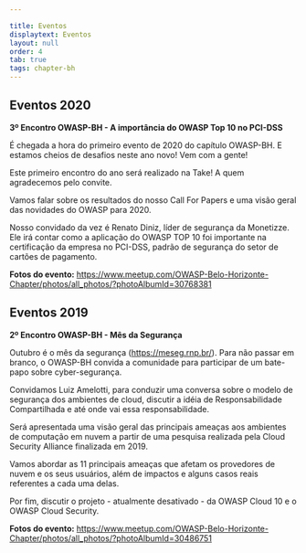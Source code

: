 ```yaml
---

title: Eventos
displaytext: Eventos 
layout: null
order: 4
tab: true
tags: chapter-bh
---
```


<h2>Eventos 2020</h2>

**3º Encontro OWASP-BH - A importância do OWASP Top 10 no PCI-DSS**

É chegada a hora do primeiro evento de 2020 do capítulo OWASP-BH. E estamos cheios de desafios neste ano novo! Vem com a gente!

Este primeiro encontro do ano será realizado na Take! A quem agradecemos pelo convite.

Vamos falar sobre os resultados do nosso Call For Papers e uma visão geral das novidades do OWASP para 2020.

Nosso convidado da vez é Renato Diniz, líder de segurança da Monetizze. Ele irá contar como a aplicação do OWASP TOP 10 foi importante na certificação da empresa no PCI-DSS, padrão de segurança do setor de cartões de pagamento.

**Fotos do evento:** https://www.meetup.com/OWASP-Belo-Horizonte-Chapter/photos/all_photos/?photoAlbumId=30768381

<h2>Eventos 2019</h2>

**2º Encontro OWASP-BH - Mês da Segurança**

Outubro é o mês da segurança (https://meseg.rnp.br/). Para não passar em branco, o OWASP-BH convida a comunidade para participar de um bate-papo sobre cyber-segurança.

Convidamos Luiz Amelotti, para conduzir uma conversa sobre o modelo de segurança dos ambientes de cloud, discutir a idéia de Responsabilidade Compartilhada e até onde vai essa responsabilidade.

Será apresentada uma visão geral das principais ameaças aos ambientes de computação em nuvem a partir de uma pesquisa realizada pela Cloud Security Alliance finalizada em 2019.

Vamos abordar as 11 principais ameaças que afetam os provedores de nuvem e os seus usuários, além de impactos e alguns casos reais referentes a cada uma delas.

Por fim, discutir o projeto - atualmente desativado - da OWASP Cloud 10 e o OWASP Cloud Security.

**Fotos do evento:** https://www.meetup.com/OWASP-Belo-Horizonte-Chapter/photos/all_photos/?photoAlbumId=30486751